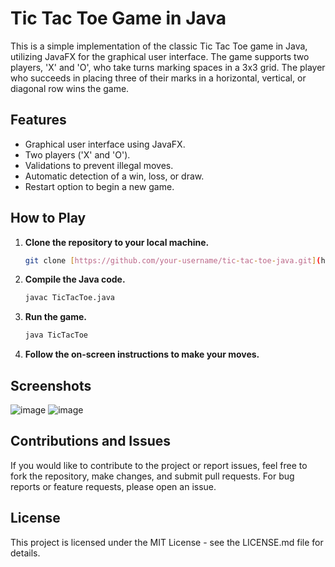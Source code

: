 # Tic Tac Toe Game in Java

This is a simple implementation of the classic Tic Tac Toe game in Java, utilizing JavaFX for the graphical user interface. The game supports two players, 'X' and 'O', who take turns marking spaces in a 3x3 grid. The player who succeeds in placing three of their marks in a horizontal, vertical, or diagonal row wins the game.

## Features

- Graphical user interface using JavaFX.
- Two players ('X' and 'O').
- Validations to prevent illegal moves.
- Automatic detection of a win, loss, or draw.
- Restart option to begin a new game.

## How to Play

1. **Clone the repository to your local machine.**

    ```bash
    git clone [https://github.com/your-username/tic-tac-toe-java.git](https://github.com/BCBeno/TicTacToe.git)
    ```

2. **Compile the Java code.**

    ```bash
    javac TicTacToe.java
    ```

3. **Run the game.**

    ```bash
    java TicTacToe
    ```

4. **Follow the on-screen instructions to make your moves.**

## Screenshots
![image](https://github.com/BCBeno/TicTacToe/assets/35098700/b0a6d2e1-16c4-4ef5-acc6-4dab319de134)
![image](https://github.com/BCBeno/TicTacToe/assets/35098700/3e65e717-27d4-49e3-89e0-02e999667e23)


## Contributions and Issues
If you would like to contribute to the project or report issues, feel free to fork the repository, make changes, and submit pull requests. For bug reports or feature requests, please open an issue.

## License
This project is licensed under the MIT License - see the LICENSE.md file for details.


